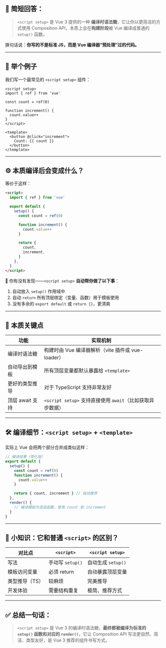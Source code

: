 ## 🎯 简短回答：

> `<script setup>` 是 Vue 3 提供的一种 **编译时语法糖**，它让你以更简洁的方式使用 Composition API，本质上会在**构建阶段**被 Vue 编译成普通的 `setup()` 函数。

换句话说：**你写的不是标准 JS，而是 Vue 编译器“预处理”过的代码。**

---

## 🧪 举个例子

我们写一个最常见的 `<script setup>` 组件：

```vue
<script setup>
import { ref } from 'vue'

const count = ref(0)

function increment() {
  count.value++
}
</script>

<template>
  <button @click="increment">
    Count: {{ count }}
  </button>
</template>
```

---

## ⚙️ 本质编译后会变成什么？

等价于这样：

```html
<script>
  import { ref } from 'vue'

  export default {
    setup() {
      const count = ref(0)

      function increment() {
        count.value++
      }

      return {
        count,
        increment,
      }
    },
  }
</script>
```

🧠 你有没有发现——`<script setup>` **自动帮你做了以下事**：

1. 自动放入 `setup()` 作用域中
2. 自动 `return` 所有顶层绑定（变量、函数）用于模板使用
3. 没有多余的 `export default` 或 `return {}`，更清爽

---

## 💎 本质关键点

| 功能            | 实现机制                                                  |
| --------------- | --------------------------------------------------------- |
| 编译时语法糖    | 构建时由 Vue 编译器解析（vite 插件或 vue-loader）         |
| 自动导出到模板  | 所有顶层变量都默认暴露给 `<template>`                     |
| 更好的类型推导  | 对于 TypeScript 支持非常友好                              |
| 顶层 await 支持 | `<script setup>` 支持直接使用 `await`（比如获取异步数据） |

---

## 🛠️ 编译细节：`<script setup>` + `<template>`

实际上 Vue 会把两个部分合并成类似这样：

```js
// 编译结果（简化版）
export default {
  setup() {
    const count = ref(0)
    function increment() {
      count.value++
    }

    return { count, increment } // 自动推导
  },
  render() {
    // 编译模板为渲染函数，使用 count 和 increment
  }
}
```

---

## 🧠 小知识：它和普通 `<script>` 的区别？

| 对比点         | `<script>`       | `<script setup>`   |
| -------------- | ---------------- | ------------------ |
| 写法           | 手动写 `setup()` | 自动生成 `setup()` |
| 模板访问变量   | 必须 return      | 自动暴露顶层变量   |
| 类型推导（TS） | 较麻烦           | 完美推导           |
| 开发体验       | 需要结构重复     | 极简、推荐方式     |

---

## ✅ 总结一句话：

> `<script setup>` 是 Vue 3 的编译时语法糖，**最终都被编译为标准的 `setup()` 函数和对应的 `render()`**，它让 Composition API 写法更自然、简洁、类型友好，是 Vue 3 推荐的组件书写方式。

